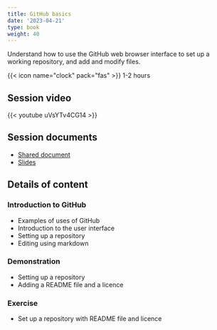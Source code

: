 ```yaml
---
title: GitHub basics
date: '2023-04-21'
type: book
weight: 40
---
```


Understand how to use the GitHub web browser interface to set up a working repository, and add and modify files. 

<!--more-->

{{< icon name="clock" pack="fas" >}} 1-2 hours

## Session video

{{< youtube uVsYTv4CG14 >}}

## Session documents
- [Shared document](https://docs.google.com/document/d/1W-y-PkJShLHfaTIgIzdqj0iGOLOL8lULaFt-co_ZICc/edit?usp=sharing)
- [Slides](https://docs.google.com/presentation/d/16kd4sn_BfjgaJTmnP-6PiXTJ5220wHW-TIdhWRU-l8o/edit?usp=sharing)

## Details of content
### Introduction to GitHub
- Examples of uses of GitHub
- Introduction to the user interface
- Setting up a repository
- Editing using markdown

### Demonstration
- Setting up a repository
- Adding a README file and a licence

### Exercise
- Set up a repository with README file and licence
